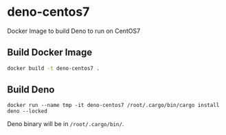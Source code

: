 # deno-centos7

Docker Image to build Deno to run on CentOS7

## Build Docker Image

```sh
docker build -t deno-centos7 .
```

## Build Deno

```
docker run --name tmp -it deno-centos7 /root/.cargo/bin/cargo install deno --locked
```

Deno binary will be in `/root/.cargo/bin/`.

